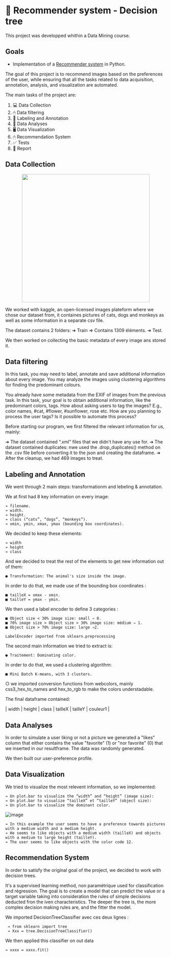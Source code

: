# 📳 Recommender system - Decision tree

This project was developped whithin a Data Mining course.

## Goals

- Implementation of a [Recommender system](https://en.wikipedia.org/wiki/Recommender_system) in Python.


The goal of this project is to recommend images based on the preferences
of the user, while ensuring that all the tasks related to data acquisition, annotation,
analysis, and visualization are automated.

The main tasks of the project are:

1.  💻 Data Collection
2.  🖱 Data filtering
3.  📔 Labeling and Annotation
4.  💽 Data Analyses
5.  🖥 Data Visualization
6.  🖱 Recommendation System
7.  ✅ Tests
8.  📓 Report

## Data Collection

<p align="center">
<img src="https://user-images.githubusercontent.com/69010419/197755060-a22dffd2-5ae9-4c0c-8612-7d8539827d74.png" width="400">
</p>

We worked with kaggle, an open-licensed images plateform where we chose our dataset from, it containes pictures of cats, dogs and monkeys as well as some information in a separate csv file.

The dataset contains 2 folders:
➔ Train ⇒ Contains 1309 éléments.
➔ Test.

We then worked on collecting the basic metadata of every image ans stored it.

## Data filtering

In this task, you may need to label, annotate and save additional
information about every image. You may analyze the images using
clustering algorithms for finding the predominant colours.

You already have some metadata from the EXIF of images from the previous
task. In this task, your goal is to obtain additional information, like
the predominant colors, tags. How about asking users to tag the images?
E.g., color names, \#cat, \#flower, \#sunflower, rose etc. How are you
planning to process the user tags? Is it possible to automate this
process?

Before starting our program, we first filtered the relevant information for us, mainly:

➔ The dataset contained “.xml” files that we didn't have any use for.
➔ The dataset contained duplicates: nwe used the
.drop_duplicates() method on the .csv file before converting it to the json and creating the
dataframe.
➔ After the cleanup, we had 469 images to treat.

## Labeling and Annotation

We went through 2 main steps: transformationm and lebeling & annotation.

We at first had 8 key information on every image:

    ➔ filename.
    ➔ width.
    ➔ height.
    ➔ class (“cats”, “dogs”, “monkeys”).
    ➔ xmin, ymin, xmax, ymax (bounding box coordinates).
    
We decided to keep these elements:

    ➔ width
    ➔ height
    ➔ class

And we decided to treat the rest of the elements to get new information out of them: 

    ● Transformation: The animal's size inside the image.
    
In order to do that, we made use of the bounding box coordinates :

    ■ tailleX = xmax - xmin.
    ■ tailleY = ymax - ymin.
    
We then used a label encoder to define 3 categories :

    ■ Object size < 30% image size: small ⇒ 0.
    ■ 70% image size > Object size > 30% image size: médium ⇒ 1.
    ■ Object size > 70% image size: large ⇒2.
    
    LabelEncoder imported from sklearn.preprocessing

The second main information we tried to extract is: 

    ● Traitement: Dominating color.
    
In order to do that, we used a clustering algorithm:

    ■ Mini Batch K-means, with 3 clusters.

○ we imported conversion functions
from webcolors, mainly css3_hex_to_names and
hex_to_rgb to make the colors understadable.

The final dataframe contained:

| width | height | class | tailleX | tailleY | couleur1 |



## Data Analyses

In order to simulate a user liking or not a picture we generated a "likes" column that either contains the value "favorite" (1) or "nor favorite" (0) that we inserted in our resultframe. The data was randomly generated.

We then built our user-preference profile.


## Data Visualization

We tried to visualize the most relevent information, so we implemented:

    ➔ Un plot.bar to visualize the “width” and “height” (image size):
    ➔ Un plot.bar to visualize “tailleX” et “tailleY” (object size):
    ➔ Un plot.bar to visualize the dominant color.
    
![image](https://user-images.githubusercontent.com/69010419/197754960-ef60c61c-9ffe-4c63-8de9-8a779f31e150.png)
    
    ➔ In this example the user seems to have a preference towards pictures with a medium width and a medium height.
    ➔ He seems to like objects with a medium width (tailleX) and objects with a medium to large height (tailleY).
    ➔ The user seems to like objects with the color code 12.
    
    

## Recommendation System

In order to satisfy the original goal of the project, we decided to work with decision trees.

It's a supervised learning method, non paramétrique used for classification and régression. The goal is to create a model that can predict the value or a target variable taking into consideration the rules of simple decisions deducted fron the iven characteristics.
The deeper the tree is, the more complex decision making rules are, and the fitter the model.

We imported DecisionTreeClassifier avec ces deux lignes :

     ➔ from sklearn import tree
     ➔ Xxx = tree.DecisionTreeClassifier()
     
We then applied this classifier on out data

    ➔ xxxx = xxxx.fit()



